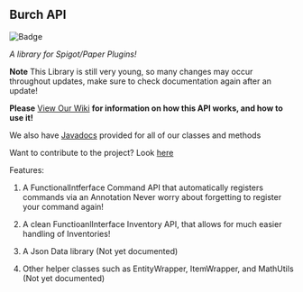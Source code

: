 ## Burch API
![Badge](https://api.codiga.io/project/29792/score/svg)

*A library for Spigot/Paper Plugins!*

**Note** This Library is still very young, so many changes may occur throughout updates, make sure to check documentation again 
after an update!

**Please** [View Our Wiki](https://github.com/Burchard36/BurchAPI/wiki) **for information on how this API works, and how to use it!**

We also have [Javadocs](https://burchard36.github.io/BurchAPI/index.html) provided for all of our classes and methods

Want to contribute to the project? Look [here](https://github.com/Burchard36/BurchAPI/blob/main/CONTRIBUTING.md)

Features:

1. A FunctionalIntferface Command API that automatically registers commands via an Annotation
   Never worry about forgetting to register your command again!

2. A clean FunctioanlInterface Inventory API, that allows for much easier handling of Inventories!

3. A Json Data library (Not yet documented)

4. Other helper classes such as EntityWrapper, ItemWrapper, and MathUtils (Not yet documented)
